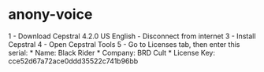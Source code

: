 # anony-voice
1 - Download Cepstral 4.2.0 US English  - Disconnect from internet 3 - Install Cepstral 4 - Open Cepstral Tools 5 - Go to Licenses tab, then enter this serial: * Name: Black Rider * Company: BRD Cult * License Key: cce52d67a72ace0ddd35522c741b96bb
